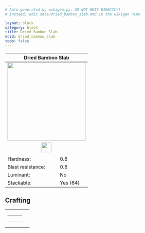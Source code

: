 ```yaml
---
# Auto-generated by wikigen.py. DO NOT EDIT DIRECTLY!
# Instead, edit data/dried_bamboo_slab.mmd in the wikigen repo

layout: block
category: block
title: Dried Bamboo Slab
mcid: dried_bamboo_slab
todo: false
---
```


<table class="block-info"><thead><tr>
<th colspan=2>Dried Bamboo Slab</th>
</tr></thead><tbody><tr>
<tr><td colspan=2 style="text-align:center"><img src="/allotment/img/textures/allotment/dried_bamboo_slab.png" width="256" height="256" alt="" class="preview-icon"></td></tr>
<tr><td colspan=2 style="text-align:center"><img src="/allotment/img/inventory_textures/allotment/dried_bamboo_slab.png" width="32" height="32" alt="" class="inventory-icon"></td></tr>
<tr><td colspan=2 style="text-align:center"><span class="tool-info tool-none tool-level-0" title="Does not require or break faster with any tool"></span></td></tr>
<tr><td>Hardness:</td><td>0.8</td></tr>
<tr><td>Blast resistance:</td><td>0.8</td></tr>
<tr><td>Luminant:</td><td>No</td></tr>
<tr><td>Stackable:</td><td>Yes (64)</td></tr>
</tr></tbody></table>

## Crafting

<table class="crafting-recipe crafting-shaped"><tbody><tr>
<td><table class="crafting-grid"><tbody>
<tr>
<td>
<span title="Block of Dried Bamboo" class="item item-allotment:dried_bamboo_block item-type-item" style="background-image:url(&quot;/allotment/img/inventory_textures/allotment/dried_bamboo_block.png&quot;)"></span>
</td>
<td>
<span title="Block of Dried Bamboo" class="item item-allotment:dried_bamboo_block item-type-item" style="background-image:url(&quot;/allotment/img/inventory_textures/allotment/dried_bamboo_block.png&quot;)"></span>
</td>
<td>
<span title="Block of Dried Bamboo" class="item item-allotment:dried_bamboo_block item-type-item" style="background-image:url(&quot;/allotment/img/inventory_textures/allotment/dried_bamboo_block.png&quot;)"></span>
</td>
</tr>
<tr>
<td>
<span class="item item-empty-space"></span>
</td>
<td>
<span class="item item-empty-space"></span>
</td>
<td>
<span class="item item-empty-space"></span>
</td>
</tr>
<tr>
<td>
<span class="item item-empty-space"></span>
</td>
<td>
<span class="item item-empty-space"></span>
</td>
<td>
<span class="item item-empty-space"></span>
</td>
</tr>
</tbody></table></td>
<td class="result">
<div class="result-inner">
<div class="result-slot">
<span title="Dried Bamboo Slab" class="item item-allotment:dried_bamboo_slab" style="background-image:url(&quot;/allotment/img/inventory_textures/allotment/dried_bamboo_slab.png&quot;)"></span>
</div>
</div>
</td>
</tr></tbody></table>